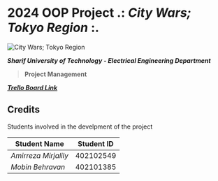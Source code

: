 # **2024** OOP Project .: ***City Wars; Tokyo Region*** :.

![City Wars; Tokyo Region](https://fs-prod-cdn.nintendo-europe.com/media/images/10_share_images/games_15/nintendo_switch_download_software_1/2x1_NSwitchDS_CityWarsTokyoReign.jpg)

***Sharif University of Technology - Electrical Engineering Department***

> **Project Management**

[***Trello Board Link***](https://trello.com/invite/b/UbugGn2a/ATTI5b553fdbf8647934e1ab1f9953646ba563370E56/oop-2024-project)

## **Credits**

Students involved in the develpment of the project

| Student Name | Student ID |
| --- | --- |
| *Amirreza Mirjalily* | 402102549 |
| *Mobin Behravan* | 402101385 |



